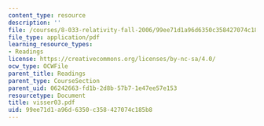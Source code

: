 ```yaml
---
content_type: resource
description: ''
file: /courses/8-033-relativity-fall-2006/99ee71d1a96d6350c358427074c185b8_visser03.pdf
file_type: application/pdf
learning_resource_types:
- Readings
license: https://creativecommons.org/licenses/by-nc-sa/4.0/
ocw_type: OCWFile
parent_title: Readings
parent_type: CourseSection
parent_uid: 06242663-fd1b-2d8b-57b7-1e47ee57e153
resourcetype: Document
title: visser03.pdf
uid: 99ee71d1-a96d-6350-c358-427074c185b8
---
```

